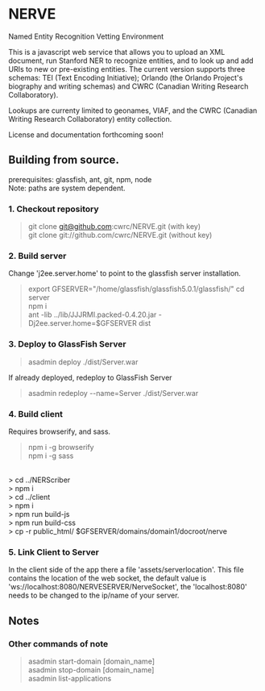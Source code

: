 # NERVE
Named Entity Recognition Vetting Environment

This is a javascript web service that allows you to upload an XML document, run Stanford NER to recognize entities, and to look up and add URIs to new or pre-existing entities. The current version supports three schemas: TEI (Text Encoding Initiative); Orlando (the Orlando Project's biography and writing schemas) and CWRC (Canadian Writing Research Collaboratory).

Lookups are currenty limited to geonames, VIAF, and the CWRC (Canadian Writing Research Collaboratory) entity collection.

License and documentation forthcoming soon!

## Building from source.
prerequisites: glassfish, ant, git, npm, node<br>
Note: paths are system dependent.

### 1. Checkout repository
> git clone git@github.com:cwrc/NERVE.git (with key)<br>
> git clone git://github.com/cwrc/NERVE.git (without key)<br>

### 2. Build server
Change 'j2ee.server.home' to point to the glassfish server installation.<br>
> export GFSERVER="/home/glassfish/glassfish5.0.1/glassfish/"
> cd server<br>
> npm i<br>
> ant -lib ../lib/JJJRMI.packed-0.4.20.jar -Dj2ee.server.home=$GFSERVER dist<br>

### 3. Deploy to GlassFish Server
> asadmin deploy ./dist/Server.war<br>

If already deployed, redeploy to GlassFish Server<br>
> asadmin redeploy --name=Server ./dist/Server.war<br>

### 4. Build client
Requires browserify, and sass.<br>
> npm i -g browserify<br>
> npm i -g sass<br>
<br>
> cd ../NERScriber<br>
> npm i <br>
> cd ../client<br>
> npm i<br>
> npm run build-js<br>
> npm run build-css<br>
> cp -r public_html/ $GFSERVER/domains/domain1/docroot/nerve

### 5. Link Client to Server
In the client side of the app there a file 'assets/serverlocation'. This file
contains the location of the web socket, the default value is 
'ws://localhost:8080/NERVESERVER/NerveSocket', the 'localhost:8080' needs to be
changed to the ip/name of your server.

## Notes
### Other commands of note
> asadmin start-domain [domain_name]<br>
> asadmin stop-domain [domain_name]<br>
> asadmin list-applications<br>
